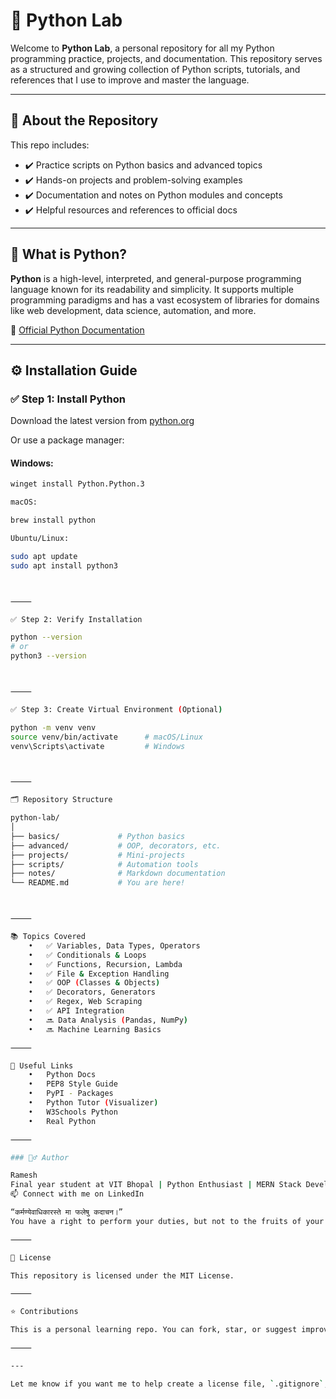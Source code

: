 # 🐍 Python Lab

Welcome to **Python Lab**, a personal repository for all my Python programming practice, projects, and documentation. This repository serves as a structured and growing collection of Python scripts, tutorials, and references that I use to improve and master the language.

---

## 📌 About the Repository

This repo includes:

- ✔️ Practice scripts on Python basics and advanced topics  
- ✔️ Hands-on projects and problem-solving examples  
- ✔️ Documentation and notes on Python modules and concepts  
- ✔️ Helpful resources and references to official docs  

---

## 🐍 What is Python?

**Python** is a high-level, interpreted, and general-purpose programming language known for its readability and simplicity. It supports multiple programming paradigms and has a vast ecosystem of libraries for domains like web development, data science, automation, and more.

🔗 [Official Python Documentation](https://docs.python.org/3/)

---

## ⚙️ Installation Guide

### ✅ Step 1: Install Python

Download the latest version from [python.org](https://www.python.org/downloads/)

Or use a package manager:

#### Windows:
```bash
winget install Python.Python.3

macOS:

brew install python

Ubuntu/Linux:

sudo apt update
sudo apt install python3



⸻

✅ Step 2: Verify Installation

python --version
# or
python3 --version



⸻

✅ Step 3: Create Virtual Environment (Optional)

python -m venv venv
source venv/bin/activate      # macOS/Linux
venv\Scripts\activate         # Windows



⸻

🗂️ Repository Structure

python-lab/
│
├── basics/             # Python basics
├── advanced/           # OOP, decorators, etc.
├── projects/           # Mini-projects
├── scripts/            # Automation tools
├── notes/              # Markdown documentation
└── README.md           # You are here!



⸻

📚 Topics Covered
	•	✅ Variables, Data Types, Operators
	•	✅ Conditionals & Loops
	•	✅ Functions, Recursion, Lambda
	•	✅ File & Exception Handling
	•	✅ OOP (Classes & Objects)
	•	✅ Decorators, Generators
	•	✅ Regex, Web Scraping
	•	✅ API Integration
	•	🔜 Data Analysis (Pandas, NumPy)
	•	🔜 Machine Learning Basics

⸻

🔗 Useful Links
	•	Python Docs
	•	PEP8 Style Guide
	•	PyPI - Packages
	•	Python Tutor (Visualizer)
	•	W3Schools Python
	•	Real Python

⸻

### 🙋‍♂️ Author

Ramesh
Final year student at VIT Bhopal | Python Enthusiast | MERN Stack Developer | Learning Generative AI
📫 Connect with me on LinkedIn

“कर्मण्येवाधिकारस्ते मा फलेषु कदाचन।”
You have a right to perform your duties, but not to the fruits of your actions.

⸻

📌 License

This repository is licensed under the MIT License.

⸻

⭐ Contributions

This is a personal learning repo. You can fork, star, or suggest improvements via pull requests or issues.

⸻

---

Let me know if you want me to help create a license file, `.gitignore`, or organize folder templates as well!

